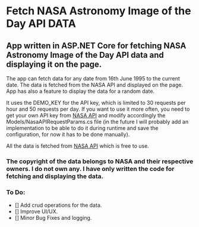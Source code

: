# Fetch NASA Astronomy Image of the Day API DATA

## App written in ASP.NET Core for fetching NASA Astronomy Image of the Day API data and displaying it on the page.

The app can fetch data for any date from 16th June 1995 to the current date. The data is fetched from the NASA API and displayed on the page. App has also a feature to display the data for a random date. 

It uses the DEMO_KEY for the API key, which is limited to 30 requests per hour and 50 requests per day. If you want to use it more often, you need to get your own API key from [NASA API](https://api.nasa.gov/) and modify accordingly the Models/NasaAPIRequestParams.cs file (in the future I will probably add an implementation to be able to do it during runtime and save the configuration, for now it has to be done manually).

 All the data is fetched from [NASA API](https://api.nasa.gov/) which is free to use.
### The copyright of the data belongs to NASA and their respective owners. I do not own any. I have only written the code for fetching and displaying the data.

### To Do:

- [] Add crud operations for the data.
- [] Improve UI/UX.  
- [] Minor Bug Fixes and logging.  
